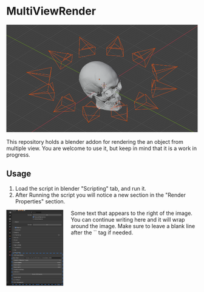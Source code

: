 # MultiViewRender

![teaser](assets/teaser.png)

This repository holds a blender addon for rendering the an object from multiple view.
You are welcome to use it, but keep in mind that it is a work in progress.

## Usage
1) Load the script in blender "Scripting" tab, and run it.
2) After Running the script you will notice a new section in the "Render Properties" section.

<p align="left">
  <img src="assets/panel.png" alt="Alt text" width="150" style="margin-right: 20px; float: left;">
  Some text that appears to the right of the image.  
  You can continue writing here and it will wrap around the image.  
  Make sure to leave a blank line after the `<img>` tag if needed.
</p>
